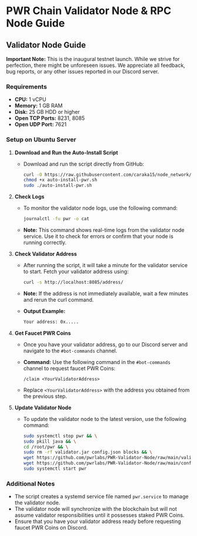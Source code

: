 # PWR Chain Validator Node & RPC Node Guide

## Validator Node Guide

**Important Note:** This is the inaugural testnet launch. While we strive for perfection, there might be unforeseen issues. We appreciate all feedback, bug reports, or any other issues reported in our Discord server.

### Requirements

- **CPU:** 1 vCPU
- **Memory:** 1 GB RAM
- **Disk:** 25 GB HDD or higher
- **Open TCP Ports:** 8231, 8085
- **Open UDP Port:** 7621

### Setup on Ubuntu Server

1. **Download and Run the Auto-Install Script**

   - Download and run the script directly from GitHub:

     ```bash
     curl -O https://raw.githubusercontent.com/caraka15/node_network/main/pwr/auto-install-pwr.sh
     chmod +x auto-install-pwr.sh
     sudo ./auto-install-pwr.sh
     ```

2. **Check Logs**

   - To monitor the validator node logs, use the following command:

     ```bash
     journalctl -fu pwr -o cat
     ```

   - **Note:** This command shows real-time logs from the validator node service. Use it to check for errors or confirm that your node is running correctly.

3. **Check Validator Address**

   - After running the script, it will take a minute for the validator service to start. Fetch your validator address using:

     ```bash
     curl -s http://localhost:8085/address/
     ```

   - **Note:** If the address is not immediately available, wait a few minutes and rerun the curl command.

   - **Output Example:**

     ```bash
     Your address: 0x.....
     ```

4. **Get Faucet PWR Coins**

   - Once you have your validator address, go to our Discord server and navigate to the `#bot-commands` channel.

   - **Command:** Use the following command in the `#bot-commands` channel to request faucet PWR Coins:

     ```plaintext
     /claim <YourValidatorAddress>
     ```

   - Replace `<YourValidatorAddress>` with the address you obtained from the previous step.

5. **Update Validator Node**

   - To update the validator node to the latest version, use the following command:

     ```bash
     sudo systemctl stop pwr && \
     sudo pkill java && \
     cd /root/pwr && \
     sudo rm -rf validator.jar config.json blocks && \
     wget https://github.com/pwrlabs/PWR-Validator-Node/raw/main/validator.jar && \
     wget https://github.com/pwrlabs/PWR-Validator-Node/raw/main/config.json && \
     sudo systemctl start pwr
     ```

### Additional Notes

- The script creates a systemd service file named `pwr.service` to manage the validator node.
- The validator node will synchronize with the blockchain but will not assume validator responsibilities until it possesses staked PWR Coins.
- Ensure that you have your validator address ready before requesting faucet PWR Coins on Discord.
